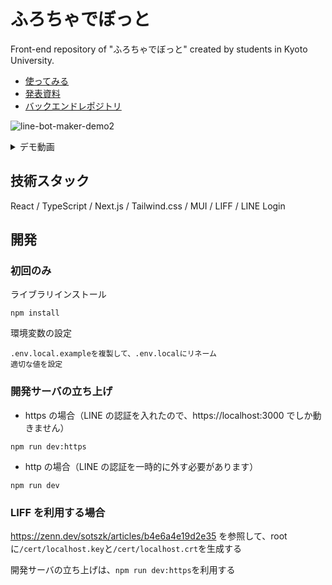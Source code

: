 # ふろちゃでぼっと


Front-end repository of "ふろちゃでぼっと" created by students in Kyoto University.

- [使ってみる](https://lbm.vercel.app/)
- [発表資料](https://docs.google.com/presentation/d/1ppaFRecLssDuJEaxndWJUHQG2cfsEdfi/edit#slide=id.p1)
- [バックエンドレポジトリ](https://github.com/xiaogeamadeus/linebot_backend2)

![line-bot-maker-demo2](https://user-images.githubusercontent.com/38308823/181484172-08841425-61c8-4214-8835-27a12ef3211c.gif)

<details>
<summary>デモ動画</summary>
<video src="https://user-images.githubusercontent.com/38308823/181482489-abe26305-c1b3-4d2c-9475-1589c003afad.mp4"></video>
</details>

## 技術スタック

React / TypeScript / Next.js / Tailwind.css / MUI / LIFF / LINE Login

## 開発

### 初回のみ

ライブラリインストール

```
npm install
```

環境変数の設定

```
.env.local.exampleを複製して、.env.localにリネーム
適切な値を設定
```

### 開発サーバの立ち上げ

- https の場合（LINE の認証を入れたので、https://localhost:3000 でしか動きません）

```
npm run dev:https
```

- http の場合（LINE の認証を一時的に外す必要があります）

```
npm run dev
```

### LIFF を利用する場合

https://zenn.dev/sotszk/articles/b4e6a4e19d2e35 を参照して、root に`/cert/localhost.key`と`/cert/localhost.crt`を生成する

開発サーバの立ち上げは、`npm run dev:https`を利用する
